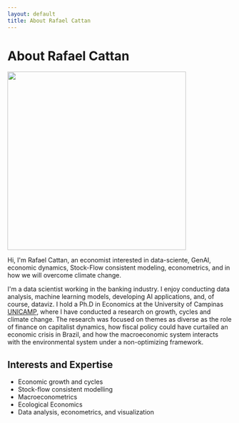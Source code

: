 ```yaml
---
layout: default
title: About Rafael Cattan
---
```


<div class="post">
	<h1 class="pageTitle">About Rafael Cattan</h1>
	<img src="{{ '/assets/img/CATTAN.jpg' }}" alt="" width="400">
	<p class="intro"> Hi, I'm Rafael Cattan, an economist interested in data-sciente, GenAI, economic dynamics, Stock-Flow consistent modeling, econometrics, and in how we will overcome climate change. </p>
	<p>I'm a data scientist working in the banking industry. I enjoy conducting data analysis, machine learning models, developing AI applications, and, of course, dataviz.
		I hold a Ph.D in Economics at the University of Campinas <a href="https://www.eco.unicamp.br/">UNICAMP</a>, where I have conducted a research on growth, cycles and climate change. The research was focused on themes as diverse as the role of finance on capitalist dynamics, how fiscal policy could have curtailed an economic crisis in Brazil, and how the macroeconomic system interacts with the environmental system under a non-optimizing framework.</p>
	<h2>Interests and Expertise</h2>
	<ul>
		<li>Economic growth and cycles</li>
  		<li>Stock-flow consistent modelling</li>
  		<li>Macroeconometrics</li>
  		<li>Ecological Economics</li>
  		<li>Data analysis, econometrics, and visualization</li>
  	</ul>
</div>

